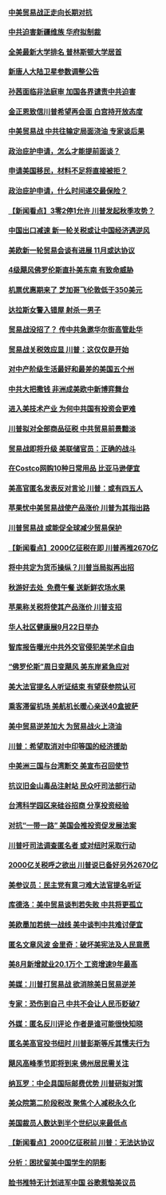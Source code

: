 #### [中美贸易战正走向长期对抗](../pages/nsc412/n10704443.md) 

#### [中共迫害新疆维族 华府拟制裁](../pages/nsc412/n10705539.md) 

#### [全美最新大学排名 普林斯顿大学居首](../pages/nsc412/n10704695.md) 

#### [新唐人大陆卫星参数调整公告](../pages/nsc412/n10705007.md) 

#### [孙茜面临非法庭审 加国各界谴责中共迫害](../pages/nsc412/n10704791.md) 

#### [金正恩致信川普希望再会面 白宫持开放态度](../pages/nsc412/n10704810.md) 

#### [中美贸易战 中共往输定局面浇油 专家谈后果](../pages/nsc412/n10704865.md) 

#### [政治庇护申请，怎么才能提前面谈？](../pages/nsc412/n10704112.md) 

#### [申请美国移民，材料不足将直接被拒？](../pages/nsc412/n10704200.md) 

#### [政治庇护申请，什么时间递交最保险？](../pages/nsc412/n10704198.md) 

#### [【新闻看点】3零2停1允许 川普发起秋季攻势？](../pages/nsc412/n10704230.md) 

#### [中国出口减速 新一轮关税或让中国经济遇逆风](../pages/nsc412/n10704142.md) 

#### [美欧新一轮贸易会谈有进展 11月或达协议](../pages/nsc412/n10704360.md) 

#### [4级飓风佛罗伦斯直扑美东南 有致命威胁](../pages/nsc412/n10704249.md) 

#### [机票优惠期来了 芝加哥飞伦敦低于350美元](../pages/nsc412/n10704047.md) 

#### [达拉斯女警入错屋 射杀一男子](../pages/nsc412/n10703157.md) 

#### [贸易战没招了？ 传中共急邀华尔街高管赴华](../pages/nsc412/n10703092.md) 

#### [贸易战关税效应显 川普：这仅仅是开始](../pages/nsc412/n10702499.md) 

#### [对中产阶级生活最好和最差的美国五个州](../pages/nsc412/n10680173.md) 

#### [中共大把撒钱 非洲成美欧中新博弈舞台](../pages/nsc412/n10701871.md) 

#### [进入美技术产业 为何中共国有投资会更难](../pages/nsc412/n10700174.md) 

#### [川普拟对全部商品征税 中共贸易前景黯淡](../pages/nsc412/n10701953.md) 

#### [贸易战即将升级 美联储官员：正确的战斗](../pages/nsc412/n10700706.md) 

#### [在Costco网购10种日常用品 比亚马逊便宜](../pages/nsc412/n10700032.md) 

#### [美高官匿名发表反对言论 川普：或有四五人](../pages/nsc412/n10701021.md) 

#### [苹果忧中美贸易战使产品涨价 川普为其指出路](../pages/nsc412/n10700697.md) 

#### [川普贸易战 或能促全球减少贸易保护](../pages/nsc412/n10700450.md) 

#### [【新闻看点】2000亿征税在即 川普再推2670亿](../pages/nsc412/n10700267.md) 

#### [将中共定为货币操纵？川普当局拟再出招](../pages/nsc412/n10700231.md) 

#### [秋游好去处  免费午餐 送新鲜农场水果](../pages/nsc412/n10693257.md) 

#### [苹果称关税将使其产品涨价 川普支招](../pages/nsc412/n10700380.md) 

#### [华人社区健康展9月22日举办](../pages/nsc412/n10690773.md) 

#### [智库报告曝光中共外交官侵犯美学术自由](../pages/nsc412/n10698992.md) 

#### [“佛罗伦斯”周日变飓风 美东岸紧急应对](../pages/nsc412/n10700156.md) 

#### [美大法官提名人听证结束 有望获参院认可](../pages/nsc412/n10700106.md) 

#### [乘客滞留机场 美航机长暖心亲送40盒披萨](../pages/nsc412/n10700019.md) 

#### [美中贸易逆差加大 为贸易战火上浇油](../pages/nsc412/n10699921.md) 

#### [川普：希望取消对中印等国的经济援助](../pages/nsc412/n10699711.md) 

#### [中美洲三国与台湾断交 美宣布召回使节](../pages/nsc412/n10699099.md) 

#### [抗议旧金山毒品注射站  民众吁司法部行动](../pages/nsc412/n10699434.md) 

#### [台湾科学园区来硅谷招商  分享投资经验](../pages/nsc412/n10699408.md) 

#### [对抗“一带一路” 美国会推投资促发展法案](../pages/nsc412/n10698408.md) 

#### [川普吁司法调查匿名者 或对纽时采取行动](../pages/nsc412/n10698568.md) 

#### [2000亿关税呼之欲出 川普说已备好另外2670亿](../pages/nsc412/n10698523.md) 

#### [美参议员：民主党有意刁难大法官提名听证](../pages/nsc412/n10698324.md) 

#### [库德洛：美中贸易谈判若失败 中共将更孤立](../pages/nsc412/n10698425.md) 

#### [美欧墨加若统一战线 美中谈判中共难讨便宜](../pages/nsc412/n10698258.md) 

#### [匿名文章风波 金里奇：破坏美宪法及人民意愿](../pages/nsc412/n10698118.md) 

#### [美8月新增就业20.1万个 工资增速9年最高](../pages/nsc412/n10697943.md) 

#### [美媒：川普打贸易战 欲消除美日贸易逆差](../pages/nsc412/n10697301.md) 

#### [专家：恐伤到自己 中共不会让人民币贬破7](../pages/nsc412/n10697034.md) 

#### [外媒：匿名反川评论 作者是谁可能很快知晓](../pages/nsc412/n10696033.md) 

#### [匿名美高官投书纽时 川普彭斯等斥其懦夫行为](../pages/nsc412/n10696039.md) 

#### [飓风高峰季节即将到来 佛州居民需关注](../pages/nsc412/n10696244.md) 

#### [纳瓦罗：中企具国际邮费优势 川普研拟对策](../pages/nsc412/n10696053.md) 

#### [美众院第二阶段税改  聚焦个人减税永久化](../pages/nsc412/n10696060.md) 

#### [美国裁员人数达到半个世纪以来最低点](../pages/nsc412/n10696014.md) 

#### [【新闻看点】2000亿征税前 川普：无法达协议](../pages/nsc412/n10695801.md) 

#### [分析：困扰留美中国学生的阴影](../pages/nsc412/n10693261.md) 

#### [脸书推特无计划进军中国 谷歌惹恼美议员](../pages/nsc412/n10695819.md) 

